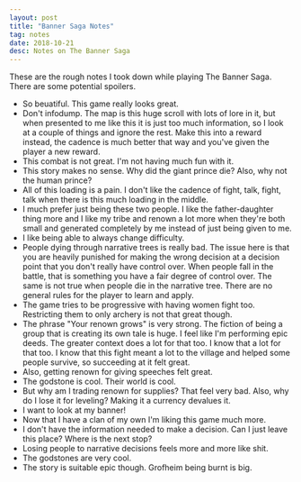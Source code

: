 ```yaml
---
layout: post
title: "Banner Saga Notes"
tag: notes
date: 2018-10-21
desc: Notes on The Banner Saga
---
```



These are the rough notes I took down while playing The Banner Saga. There are some potential spoilers.
- So beuatiful. This game really looks great.
- Don't infodump. The map is this huge scroll with lots of lore in it, but when presented to me like this it is just too much information, so I look at a couple of things and ignore the rest. Make this into a reward instead, the cadence is much better that way and you've given the player a new reward.
- This combat is not great. I'm not having much fun with it.
- This story makes no sense. Why did the giant prince die? Also, why not the human prince?
- All of this loading is a pain. I don't like the cadence of fight, talk, fight, talk when there is this much loading in the middle.
- I much prefer just being these two people. I like the father-daughter thing more and I like my tribe and renown a lot more when they're both small and generated completely by me instead of just being given to me.
- I like being able to always change difficulty.
- People dying through narrative trees is really bad. The issue here is that you are heavily punished for making the wrong decision at a decision point that you don't really have control over. When people fall in the battle, that is something you have a fair degree of control over. The same is not true when people die in the narrative tree. There are no general rules for the player to learn and apply.
- The game tries to be progressive with having women fight too. Restricting them to only archery is not that great though.
- The phrase "Your renown grows" is very strong. The fiction of being a group that is creating its own tale is huge. I feel like I'm performing epic deeds. The greater context does a lot for that too. I know that a lot for that too. I know that this fight meant a lot to the village and helped some people survive, so succeeding at it felt great.
- Also, getting renown for giving speeches felt great.
- The godstone is cool. Their world is cool.
- But why am I trading renown for supplies? That feel very bad. Also, why do I lose it for leveling? Making it a currency devalues it.
- I want to look at my banner!
- Now that I have a clan of my own I'm liking this game much more.
- I don't have the information needed to make a decision. Can I just leave this place? Where is the next stop?
- Losing people to narrative decisions feels more and more like shit.
- The godstones are very cool.
- The story is suitable epic though. Grofheim being burnt is big.
  


